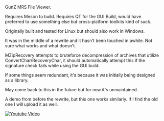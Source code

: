 GunZ MRS File Viewer.

Requires Meson to build.
Requires QT for the GUI Build, would have preferred to use something else but cross-platform toolkits kind of suck.

Originally built and tested for Linux but should also work in Windows.

It was in the middle of a rewrite and it hasn't been touched in awhile.
Not sure what works and what doesn't.

MZipRecovery attempts to bruteforce decompression of archives that utilize ConvertChar/RecoveryChar, it should automatically attempt this if the signature check fails while using the GUI build.

If some things seem redundant, it's because it was initially being designed as a library.

May come back to this in the future but for now it's unmaintained.

A demo from before the rewrite, but this one works similarly. If I find the old one I will upload it as well.

[![Youtube Video]()](https://www.youtube.com/watch?v=Cs0duLUxQew)
